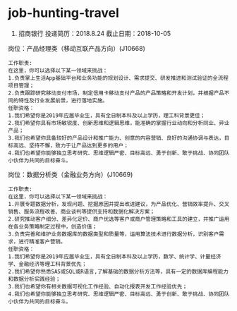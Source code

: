 # job-hunting-travel

1. 招商银行
投递简历：2018.8.24     截止日期：2018-10-05

岗位：产品经理类（移动互联产品方向）(J10668)

    工作职责:
    在这里，你可以选择以下某一领域来挑战：
    1.负责掌上生活App基础平台和业务功能的规划设计、需求提交、研发推进和测试验证的全流程项目管理；
    2.负责跟踪研究移动支付市场，制定信用卡移动支付产品的产品策略和开发计划，并根据产品不同的特性及行业发展前景，进行落地实施。
    任职资格：
    1.我们希望你是2019年应届毕业生，具有全日制本科及以上学历，理工科背景更佳；
    2.我们希望你具有市场敏锐度、创新思维和逻辑思维，能准确的掌握行业动向和分析同业、异业产品；
    3.我们也希望你具备较好的产品设计和推广能力、创意的内容营销、良好的沟通协调与表达，目标高远、坚持不懈，致力于让产品达到更多的用户；
    4.我们也希望你能够独立思考研究、思维逻辑严密、目标高远、勇于创新、敢于挑战、协同团队小伙伴为共同的目标奋斗。

岗位：数据分析类（金融业务方向）(J10669) 

    工作职责:
    在这里，你可以选择以下某一领域来挑战：
    1.开展专题数据分析，发现问题、挖掘原因并提出改进建议，为产品优化、营销效率提升、交叉销售、服务流程改善、商业谈判等提供支持和数据化解决方案；
    2.研究推动客户细分、差异化定价、商户优选等客户或商户管理策略和工具的建立，并推广运用在各业务策略制定过程中，创造价值；
    3.负责完善和维护业务数据库的数据类型和质量等，运用算法技术进行数据分析，识别客户需求，进行精准客户营销。
    任职资格：
    1.我们希望你是2019年应届毕业生，具有全日制本科及以上学历，数学、统计学、计量经济学、金融经济等理工科背景优先；
    2.我们希望你熟悉SAS或SQL或R语言,了解基础的数据分析方法等，具有一定的数据库编程能力和数据分析实践经验；
    3.我们也希望你有相关数据可视化工作经验、自动化报表开发工作经验优先；
    4.我们也希望你能够独立思考研究、思维逻辑严密、目标高远、勇于创新、敢于挑战、协同团队小伙伴为共同的目标奋斗。
